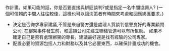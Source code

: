 [Title]: # (作規劃)
[Order]: # (15)

作計畫。如果可能的話，你是否要直接與綁匪談判?或是指定一名中間協調人?  (一個可信賴的中間人往往較佳，這樣也可以讓決策者有時間來考慮和回應綁匪要求。)
* 決定是否詢求專家建議,不管是來自警方還是處理人質談判信譽良好的專業顧問公司. 在綁架事件發生前，和這類公司先建立聯絡管道可以有所幫助。 如果不確定自己是否有處理綁架的專長，建議最好還是找有經驗的公司專家。
* 配置必要的資源包括人力和財務以及其它必要東西，以確保計畫成功的機會。